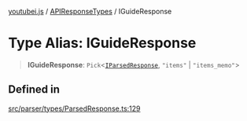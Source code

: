 [youtubei.js](../../../README.md) / [APIResponseTypes](../README.md) / IGuideResponse

# Type Alias: IGuideResponse

> **IGuideResponse**: `Pick`\<[`IParsedResponse`](../interfaces/IParsedResponse.md), `"items"` \| `"items_memo"`\>

## Defined in

[src/parser/types/ParsedResponse.ts:129](https://github.com/LuanRT/YouTube.js/blob/eb21af33db708f0355f4fb15881f5d4fabc7b06c/src/parser/types/ParsedResponse.ts#L129)
